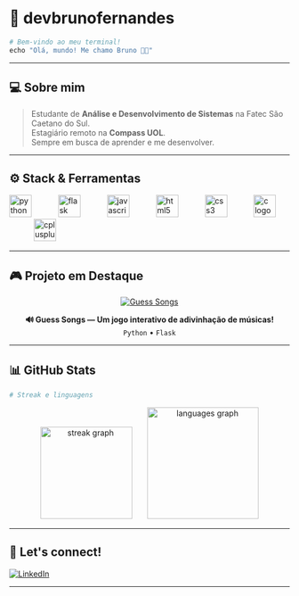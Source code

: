 # 👾 devbrunofernandes

```py
# Bem-vindo ao meu terminal!
echo "Olá, mundo! Me chamo Bruno 👨‍💻"
```

---

## 💻 Sobre mim

> Estudante de **Análise e Desenvolvimento de Sistemas** na Fatec São Caetano do Sul.  
> Estagiário remoto na **Compass UOL**.  
> Sempre em busca de aprender e me desenvolver.

---

## ⚙️ Stack & Ferramentas

<div align="left">
  <img src="https://cdn.jsdelivr.net/gh/devicons/devicon/icons/python/python-original.svg" height="40" alt="python logo"  />
  <img width="40" />
  <img src="https://skillicons.dev/icons?i=flask" height="40" alt="flask logo"  />
  <img width="40" />
  <img src="https://cdn.jsdelivr.net/gh/devicons/devicon/icons/javascript/javascript-original.svg" height="40" alt="javascript logo"  />
  <img width="40" />
  <img src="https://cdn.jsdelivr.net/gh/devicons/devicon/icons/html5/html5-original.svg" height="40" alt="html5 logo"  />
  <img width="40" />
  <img src="https://cdn.jsdelivr.net/gh/devicons/devicon/icons/css3/css3-original.svg" height="40" alt="css3 logo"  />
  <img width="40" />
  <img src="https://skillicons.dev/icons?i=c" height="40" alt="c logo"  />
  <img width="40" />
  <img src="https://skillicons.dev/icons?i=cpp" height="40" alt="cplusplus logo"  />
</div>

---

## 🎮 Projeto em Destaque

<div align="center">
  <a href="https://github.com/devbrunofernandes/guess-songs">
    <img src="https://github-readme-stats.vercel.app/api/pin/?username=devbrunofernandes&repo=guess-songs&theme=gotham" alt="Guess Songs" />
  </a>
  
  <p>
    <b>🔊 Guess Songs — Um jogo interativo de adivinhação de músicas!</b><br>
    <code>Python</code> • <code>Flask</code>
  </p>
</div>

---

## 📊 GitHub Stats

```bash
# Streak e linguagens
```
<div align="center">
  <img src="https://streak-stats.demolab.com?user=devbrunofernandes&locale=en&mode=weekly&theme=gotham&hide_border=false&border_radius=5" height="165" alt="streak graph"  />
  &nbsp&nbsp&nbsp&nbsp&nbsp
  <img src="https://github-readme-stats.vercel.app/api/top-langs?username=devbrunofernandes&locale=en&hide_title=false&layout=compact&card_width=320&langs_count=6&theme=gotham&hide_border=false" height="200" alt="languages graph"  />
</div>

---

## 🚀 Let's connect!

[![LinkedIn](https://img.shields.io/badge/LinkedIn-DevBrunoFernandes-blue?logo=linkedin&style=for-the-badge)](https://www.linkedin.com/in/brunovilasboasfernandes/)

---
